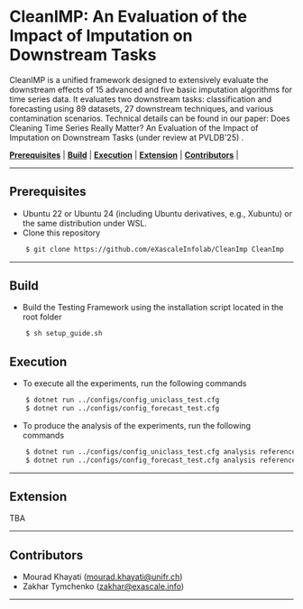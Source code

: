 # CleanIMP:  An Evaluation of the Impact of Imputation on Downstream Tasks

CleanIMP is a unified framework designed to extensively evaluate the downstream effects of 15 advanced and five
basic imputation algorithms for time series data. It evaluates two downstream tasks: classification and forecasting
using 89 datasets, 27 downstream techniques, and various contamination scenarios. Technical details can be found in our
paper: Does Cleaning Time Series Really Matter? An Evaluation of the Impact of Imputation on Downstream Tasks (under review at PVLDB'25) </a>. 


 [**Prerequisites**](#prerequisites) | [**Build**](#build) | [**Execution**](#execution) | [**Extension**](#extension) | [**Contributors**](#contributors) |


---

## Prerequisites

- Ubuntu 22 or Ubuntu 24 (including Ubuntu derivatives, e.g., Xubuntu) or the same distribution under WSL.
- Clone this repository
 
```bash
    $ git clone https://github.com/eXascaleInfolab/CleanImp CleanImp
```

---

## Build
- Build the Testing Framework using the installation script located in the root folder 

```bash
    $ sh setup_guide.sh
```
  

## Execution

- To execute all the experiments, run the following commands
  
```bash
    $ dotnet run ../configs/config_uniclass_test.cfg
    $ dotnet run ../configs/config_forecast_test.cfg
```

- To produce the analysis of the experiments, run the following commands
  
```bash
    $ dotnet run ../configs/config_uniclass_test.cfg analysis reference:f1
    $ dotnet run ../configs/config_forecast_test.cfg analysis reference:smape12
```


---

## Extension

TBA

---

## Contributors

- Mourad Khayati (mourad.khayati@unifr.ch)
- Zakhar Tymchenko (zakhar@exascale.info)

---
